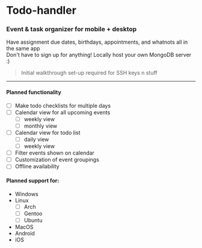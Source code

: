 # Todo-handler

### Event & task organizer for mobile + desktop

Have assignment due dates, birthdays, appointments, and whatnots all in the same app
<br> Don't have to sign up for anything! Locally host your own MongoDB server :)
 > Initial walkthrough set-up required for SSH keys n stuff
---------
#### Planned functionality
- [ ] Make todo checklists for multiple days
- [ ] Calendar view for all upcoming events
   - [ ] weekly view
   - [ ] monthly view
- [ ] Calendar view for todo list
   - [ ] daily view
   - [ ] weekly view
- [ ] Filter events shown on calendar
- [ ] Customization of event groupings
- [ ] Offline availability

#### Planned support for:
  - Windows
  - Linux
    - [ ] Arch 
    - [ ] Gentoo
    - [ ] Ubuntu
  - MacOS
  - Android
  - iOS
  
